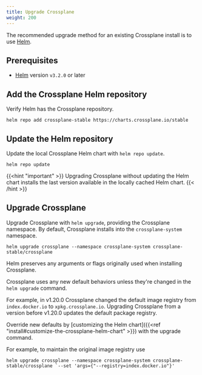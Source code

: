 ```yaml
---
title: Upgrade Crossplane
weight: 200
---
```


The recommended upgrade method for an existing Crossplane install is to use
[Helm](http://helm.io).

## Prerequisites
* [Helm](https://helm.sh/docs/intro/install/) version `v3.2.0` or later
 

## Add the Crossplane Helm repository
Verify Helm has the Crossplane repository.

```shell
helm repo add crossplane-stable https://charts.crossplane.io/stable
```

## Update the Helm repository

Update the local Crossplane Helm chart with `helm repo update`.

```shell
helm repo update
```

{{<hint "important" >}}
Upgrading Crossplane without updating the Helm chart installs the last version 
available in the locally cached Helm chart.
{{< /hint >}}

## Upgrade Crossplane

Upgrade Crossplane with `helm upgrade`, providing the Crossplane namespace. 
By default, Crossplane installs into the `crossplane-system`
namespace. 

```shell
helm upgrade crossplane --namespace crossplane-system crossplane-stable/crossplane
```

Helm preserves any arguments or flags originally used when installing
Crossplane. 

Crossplane uses any new default behaviors unless they're changed in the `helm
upgrade` command.

For example, in v1.20.0 Crossplane changed the default image registry from 
`index.docker.io` to `xpkg.crossplane.io`. Upgrading Crossplane from a version
before v1.20.0 updates the default package registry. 

Override new defaults by 
[customizing the Helm chart]({{<ref "install#customize-the-crossplane-helm-chart" >}}) 
with the upgrade command.

For example, to maintain the original image registry use 
```shell 
helm upgrade crossplane --namespace crossplane-system crossplane-stable/crossplane `--set 'args={"--registry=index.docker.io"}'
```
